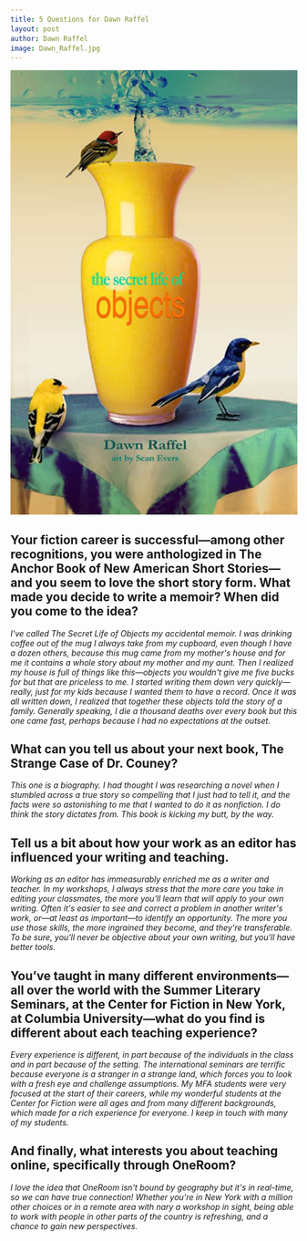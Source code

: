 ```yaml
---
title: 5 Questions for Dawn Raffel
layout: post
author: Dawn Raffel
image: Dawn_Raffel.jpg
---
```


![Picture of Dawn's book, The Secret Life of Objects](/img/Dawn_Raffel_Book_Cover.jpg)

## Your fiction career is successful—among other recognitions, you were anthologized in The Anchor Book of New American Short Stories—and you seem to love the short story form. What made you decide to write a memoir? When did you come to the idea?

*I've called The Secret Life of Objects my accidental memoir. I was drinking coffee out of the mug I always take from my cupboard, even though I have a dozen others, because this mug came from my mother's house and for me it contains a whole story about my mother and my aunt. Then I realized my house is full of things like this—objects you wouldn't give me five bucks for but that are priceless to me. I started writing them down very quickly—really, just for my kids because I wanted them to have a record. Once it was all written down, I realized that together these objects told the story of a family. Generally speaking, I die a thousand deaths over every book but this one came fast, perhaps because I had no expectations at the outset.*
 
## What can you tell us about your next book, The Strange Case of Dr. Couney?

*This one is a biography. I had thought I was researching a novel when I stumbled across a true story so compelling that I just had to tell it, and the facts were so astonishing to me that I wanted to do it as nonfiction. I do think the story dictates from. This book is kicking my butt, by the way.*
 
## Tell us a bit about how your work as an editor has influenced your writing and teaching.

*Working as an editor has immeasurably enriched me as a writer and teacher. In my workshops, I always stress that the more care you take in editing your classmates, the more you'll learn that will apply to your own writing. Often it's easier to see and correct a problem in another writer's work, or—at least as important—to identify an opportunity. The more you use those skills, the more ingrained they become, and they're transferable. To be sure, you'll never be objective about your own writing, but you'll have better tools.*
 
## You’ve taught in many different environments—all over the world with the Summer Literary Seminars, at the Center for Fiction in New York, at Columbia University—what do you find is different about each teaching experience?

*Every experience is different, in part because of the individuals in the class and in part because of the setting. The international seminars are terrific because everyone is a stranger in a strange land, which forces you to look with a fresh eye and challenge assumptions. My MFA students were very focused at the start of their careers, while my wonderful students at the Center for Fiction were all ages and from many different backgrounds, which made for a rich experience for everyone. I keep in touch with many of my students.*
 
## And finally, what interests you about teaching online, specifically through OneRoom? 

*I love the idea that OneRoom isn't bound by geography but it's in real-time, so we can have true connection! Whether you're in New York with a million other choices or in a remote area with nary a workshop in sight, being able to work with people in other parts of the country is refreshing, and a chance to gain new perspectives.*
